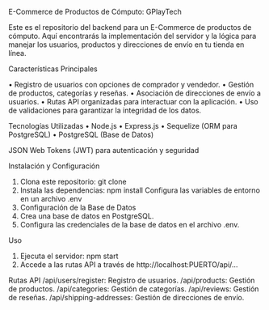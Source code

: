 E-Commerce de Productos de Cómputo: GPlayTech

Este es el repositorio del backend para un E-Commerce de productos de cómputo. Aquí encontrarás la implementación del servidor y la lógica para manejar los usuarios, productos y direcciones de envío en tu tienda en línea.

Características Principales

• Registro de usuarios con opciones de comprador y vendedor.
• Gestión de productos, categorías y reseñas.
• Asociación de direcciones de envío a usuarios.
• Rutas API organizadas para interactuar con la aplicación.
• Uso de validaciones para garantizar la integridad de los datos.


Tecnologías Utilizadas
• Node.js
• Express.js
• Sequelize (ORM para PostgreSQL)
• PostgreSQL (Base de Datos)

JSON Web Tokens (JWT) para autenticación y seguridad

Instalación y Configuración
1. Clona este repositorio: git clone 
2. Instala las dependencias: npm install
Configura las variables de entorno en un archivo .env
3. Configuración de la Base de Datos
4. Crea una base de datos en PostgreSQL.
5. Configura las credenciales de la base de datos en el archivo .env.

Uso

1. Ejecuta el servidor: npm start
2. Accede a las rutas API a través de http://localhost:PUERTO/api/...

Rutas API
/api/users/register: Registro de usuarios.
/api/products: Gestión de productos.
/api/categories: Gestión de categorías.
/api/reviews: Gestión de reseñas.
/api/shipping-addresses: Gestión de direcciones de envío.

